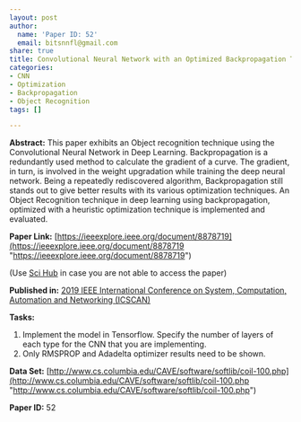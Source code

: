 ```yaml
---
layout: post
author:
  name: 'Paper ID: 52'
  email: bitsnnfl@gmail.com
share: true
title: Convolutional Neural Network with an Optimized Backpropagation Technique
categories:
- CNN
- Optimization
- Backpropagation
- Object Recognition
tags: []

---
```

**Abstract:** This paper exhibits an Object recognition technique using the Convolutional Neural Network in Deep Learning. Backpropagation is a redundantly used method to calculate the gradient of a curve. The gradient, in turn, is involved in the weight upgradation while training the deep neural network. Being a repeatedly rediscovered algorithm, Backpropagation still stands out to give better results with its various optimization techniques. An Object Recognition technique in deep learning using backpropagation, optimized with a heuristic optimization technique is implemented and evaluated.

**Paper Link:** [https://ieeexplore.ieee.org/document/8878719](https://ieeexplore.ieee.org/document/8878719 "https://ieeexplore.ieee.org/document/8878719")

(Use [Sci Hub](https://sci-hub.tw/ "Sci Hub") in case you are not able to access the paper)

**Published in:** [2019 IEEE International Conference on System, Computation, Automation and Networking (ICSCAN)](https://ieeexplore.ieee.org/xpl/conhome/8870340/proceeding)

**Tasks:**

1. Implement the model in Tensorflow. Specify the number of layers of each type for the CNN that you are implementing.
2. Only RMSPROP and Adadelta optimizer results need to be shown.

**Data Set:** [http://www.cs.columbia.edu/CAVE/software/softlib/coil-100.php](http://www.cs.columbia.edu/CAVE/software/softlib/coil-100.php "http://www.cs.columbia.edu/CAVE/software/softlib/coil-100.php")

**Paper ID:** 52